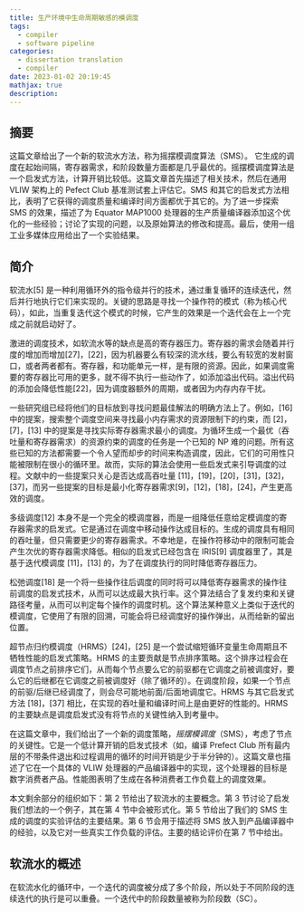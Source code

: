 ```yaml
---
title: 生产环境中生命周期敏感的模调度
tags:
  - compiler
  - software pipeline
categories:
  - dissertation translation
  - compiler
date: 2023-01-02 20:19:45
mathjax: true
description:
---
```


## 摘要

这篇文章给出了一个新的软流水方法，称为摇摆模调度算法（SMS）。 它生成的调度在起始间隔，寄存器需求，和阶段数量方面都是几乎最优的。摇摆模调度算法是一个启发式方法，计算开销比较低。这篇文章首先描述了相关技术，然后在通用 VLIW 架构上的 Pefect Club 基准测试套上评估它。SMS 和其它的启发式方法相比，表明了它获得的调度质量和编译时间方面都优于其它的。为了进一步探索 SMS    的效果，描述了为 Equator MAP1000 处理器的生产质量编译器添加这个优化的一些经验；讨论了实现的问题，以及原始算法的修改和提高。最后，使用一组工业多媒体应用给出了一个实验结果。

 <!-- more -->

## 简介

软流水[5] 是一种利用循环外的指令级并行的技术，通过重复循环的连续迭代，然后并行地执行它们来实现的。关键的思路是寻找一个操作符的模式（称为核心代码），如此，当重复迭代这个模式的时候，它产生的效果是一个迭代会在上一个完成之前就启动好了。

激进的调度技术，如软流水等的缺点是高的寄存器压力。寄存器的需求会随着并行度的增加而增加[27]，[22]，因为机器要么有较深的流水线，要么有较宽的发射窗口，或者两者都有。寄存器，和功能单元一样，是有限的资源。因此，如果调度需要的寄存器比可用的更多，就不得不执行一些动作了，如添加溢出代码。溢出代码的添加会降低性能[22]，因为调度器额外的周期，或者因为内存内存干扰。

一些研究组已经将他们的目标放到寻找问题最佳解法的明确方法上了。例如，[16] 中的提案，搜索整个调度空间来寻找最小内存需求的资源限制下的约束，而 [2]，[7]，[13] 中的提案是寻找实际寄存器需求最小的调度。为循环生成一个最优（吞吐量和寄存器需求）的资源约束的调度的任务是一个已知的 NP 难的问题。所有这些已知的方法都需要一个令人望而却步的时间来构造调度，因此，它们的可用性只能被限制在很小的循环里。故而，实际的算法会使用一些启发式来引导调度的过程。文献中的一些提案只关心是否达成高吞吐量 [11]，[19]，[20]，[31]，[32]，[37]，而另一些提案的目标是最小化寄存器需求[9]，[12]，[18]，[24]，产生更高效的调度。

多级调度[12] 本身不是一个完全的模调度器，而是一组降低任意给定模调度的寄存器需求的启发式。它是通过在调度中移动操作达成目标的。生成的调度具有相同的吞吐量，但只需要更少的寄存器需求。不幸地是，在操作符移动中的限制可能会产生次优的寄存器需求降低。相似的启发式已经包含在 IRIS[9] 调度器里了，其是基于迭代模调度 [11]，[13] 的，为了在调度执行的同时降低寄存器压力。

松弛调度[18] 是一个将一些操作往后调度的同时将可以降低寄存器需求的操作往前调度的启发式技术，从而可以达成最大执行率。这个算法结合了复发约束和关键路径考量，从而可以判定每个操作的调度时机。这个算法某种意义上类似于迭代的模调度，它使用了有限的回溯，可能会将已经调度好的操作弹出，从而给新的留出位置。

超节点归约模调度（HRMS）[24]，[25] 是一个尝试缩短循环变量生命周期且不牺牲性能的启发式策略。HRMS 的主要贡献是节点排序策略。这个排序过程会在调度节点之前排序它们，从而每个节点要么它的前驱都在它调度之前被调度好，要么它的后继都在它调度之前被调度好（除了循环的）。在调度阶段，如果一个节点的前驱/后继已经调度了，则会尽可能地前面/后面地调度它。HRMS  与其它启发式方法 [18]，[37] 相比，在实现的吞吐量和编译时间上是由更好的性能的。HRMS 的主要缺点是调度启发式没有将节点的关键性纳入到考量中。

在这篇文章中，我们给出了一个新的调度策略，*摇摆模调度*（SMS），考虑了节点的关键性。它是一个低计算开销的启发式技术（如，编译 Prefect Club 所有最内层的不带条件退出和过程调用的循环的时间开销是少于半分钟的）。这篇文章也描述了它在一个具体的 VLIW 处理器的产品编译器中的实现，这个处理器的目标是数字消费者产品。性能图表明了生成在各种消费者工作负载上的调度效果。

本文剩余部分的组织如下：第 2 节给出了软流水的主要概念。第 3 节讨论了启发我们想法的一个例子，其在第 4 节中会被形式化。第 5 节给出了我们的 SMS 生成的调度的实验评估的主要结果。第 6 节会用于描述将 SMS 放入到产品编译器中的经验，以及它对一些真实工作负载的评估。主要的结论评价在第 7 节中给出。

## 软流水的概述

在软流水化的循环中，一个迭代的调度被分成了多个阶段，所以处于不同阶段的连续迭代的执行是可以重叠。一个迭代中的阶段数量被称为阶段数（SC）。

